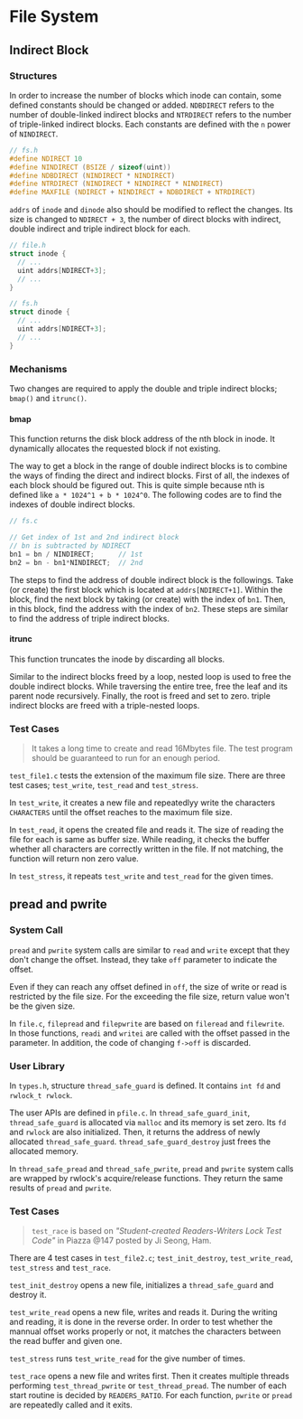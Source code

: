 # File System

## Indirect Block

### Structures

In order to increase the number of blocks which inode can contain, some
defined constants should be changed or added. `NDBDIRECT` refers to the number
of double-linked indirect blocks and `NTRDIRECT` refers to the number of
triple-linked indirect blocks. Each constants are defined with the `n` power
of `NINDIRECT`.

```c
// fs.h
#define NDIRECT 10
#define NINDIRECT (BSIZE / sizeof(uint))
#define NDBDIRECT (NINDIRECT * NINDIRECT)
#define NTRDIRECT (NINDIRECT * NINDIRECT * NINDIRECT)
#define MAXFILE (NDIRECT + NINDIRECT + NDBDIRECT + NTRDIRECT)
```

`addrs` of `inode` and `dinode` also should be modified to reflect the changes.
Its size is changed to `NDIRECT + 3`, the number of direct blocks with
indirect, double indirect and triple indirect block for each.

```c
// file.h
struct inode {
  // ...
  uint addrs[NDIRECT+3];
  // ...
}

// fs.h
struct dinode {
  // ...
  uint addrs[NDIRECT+3];
  // ...
}
```

### Mechanisms

Two changes are required to apply the double and triple indirect blocks;
`bmap()`  and `itrunc()`.

#### bmap

This function returns the disk block address of the nth block in inode.
It dynamically allocates the requested block if not existing.

The way to get a block in the range of double indirect blocks is to
combine the ways of finding the direct and indirect blocks. First of all, the
indexes of each block should be figured out. This is quite simple because nth
is defined like `a * 1024^1 + b * 1024^0`. The following codes are to find the
indexes of double indirect blocks.

```c
// fs.c

// Get index of 1st and 2nd indirect block
// bn is subtracted by NDIRECT
bn1 = bn / NINDIRECT;      // 1st
bn2 = bn - bn1*NINDIRECT;  // 2nd
```

The steps to find the address of double indirect block is the followings. Take
(or create) the first block which is located at `addrs[NDIRECT+1]`. Within the
block, find the next block by taking (or create) with the index of `bn1`.
Then, in this block, find the address with the index of `bn2`. These steps are
similar to find the address of triple indirect blocks.

#### itrunc

This function truncates the inode by discarding all blocks.

Similar to the indirect blocks freed by a loop, nested loop is used to free
the double indirect blocks. While traversing the entire tree, free the leaf
and its parent node recursively. Finally, the root is freed and set to zero.
triple indirect blocks are freed with a triple-nested loops.

### Test Cases

> It takes a long time to create and read 16Mbytes file. The test program
> should be guaranteed to run for an enough period.

`test_file1.c` tests the extension of the maximum file size.
There are three test cases; `test_write`, `test_read` and `test_stress`.

In `test_write`, it creates a new file and repeatedlyy write the characters
`CHARACTERS` until the offset reaches to the maximum file size.

In `test_read`, it opens the created file and reads it. The size of reading
the file for each is same as buffer size. While reading, it checks the buffer
whether all characters are correctly written in the file. If not matching, the
function will return non zero value.

In `test_stress`, it repeats `test_write` and `test_read` for the given
times.

## pread and pwrite

### System Call

`pread` and `pwrite` system calls are similar to `read` and `write` except
that they don't change the offset. Instead, they take `off` parameter to
indicate the offset.

Even if they can reach any offset defined in `off`, the size of write or read
is restricted by the file size. For the exceeding the file size, return value
won't be the given size.

In `file.c`, `filepread` and `filepwrite` are based on `fileread` and
`filewrite`. In those functions, `readi` and `writei` are called with the
offset passed in the parameter. In addition, the code of changing `f->off` is
discarded.

### User Library

In `types.h`, structure `thread_safe_guard` is defined. It contains `int fd`
and `rwlock_t rwlock`.

The user APIs are defined in `pfile.c`. In `thread_safe_guard_init`,
`thread_safe_guard` is allocated via `malloc` and its memory is set zero. Its
`fd` and `rwlock` are also initialized. Then, it returns the address of newly
allocated `thread_safe_guard`. `thread_safe_guard_destroy` just frees the
allocated memory.

In `thread_safe_pread` and `thread_safe_pwrite`, `pread` and `pwrite` system
calls are wrapped by rwlock's acquire/release functions. They return the same
results of `pread` and `pwrite`.

### Test Cases

> `test_race` is based on *"Student-created Readers-Writers Lock Test Code"* in
> Piazza @147 posted by Ji Seong, Ham.

There are 4 test cases in `test_file2.c`; `test_init_destroy`,
`test_write_read`, `test_stress` and `test_race`.

`test_init_destroy` opens a new file, initializes a `thread_safe_guard` and
destroy it.

`test_write_read` opens a new file, writes and reads it. During the writing
and reading, it is done in the reverse order. In order to test whether the
mannual offset works properly or not, it matches the characters between the
read buffer and given one.

`test_stress` runs `test_write_read` for the give number of times.

`test_race` opens a new file and writes first. Then it creates multiple
threads performing `test_thread_pwrite` or `test_thread_pread`. The number of
each start routine is decided by `READERS_RATIO`.
For each function, `pwrite` or `pread` are repeatedly called and it exits.

